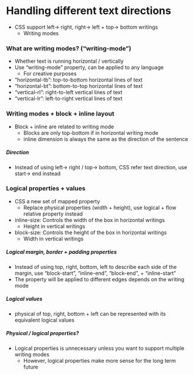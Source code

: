 # Handling different text directions

- CSS support left-> right, right-> left + top-> bottom writings
	- Writing modes

### What are writing modes? (“writing-mode”)

- Whether text is running horizontal / vertically
- Use “writing-mode” property, can be applied to any language
	- For creative purposes
- “horizontal-tb”: top-to-bottom horizontal lines of text
- “horizontal-bt”: bottom-to-top horizontal lines of text
- “vertical-rl”: right-to-left vertical lines of text
- “vertical-lr”: left-to-right vertical lines of text

### Writing modes + block + inline layout

- Block + inline are related to writing mode
	- Blocks are only top-bottom if in horizontal writing mode
	- inline dimension is always the same as the direction of the sentence

##### Direction

- Instead of using left-> right / top-> bottom, CSS refer text direction, use start-> end instead

### Logical properties + values

- CSS a new set of mapped property
	- Replace physical properties (width + height), use logical + flow relative property instead
- inline-size: Controls the width of the box in horizontal writings
	- Height in vertical writings
- block-size: Controls the height of the box in horizontal writings
	- Width in vertical writings

##### Logical margin, border + padding properties

- Instead of using top, right, bottom, left to describe each side of the margin, use “block-start”, “inline-end”, “block-end”, + “inline-start”
- The property will be applied to different edges depends on the writing mode

##### Logical values

- physical of top, right, bottom + left can be represented with its equivalent logical values

##### Physical / logical properties?

- Logical properties is unnecessary unless you want to support multiple writing modes
	- However, logical properties make more sense for the long term future